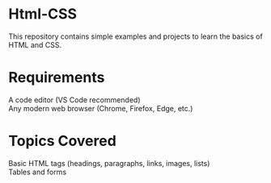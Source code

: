 # Html-CSS
This repository contains simple examples and projects to learn the basics of HTML and CSS.

# Requirements
A code editor (VS Code recommended)    
Any modern web browser (Chrome, Firefox, Edge, etc.)

# Topics Covered
Basic HTML tags (headings, paragraphs, links, images, lists)  
Tables and forms
